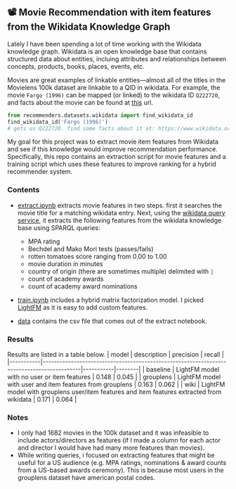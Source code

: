## 📽 Movie Recommendation with item features from the Wikidata Knowledge Graph

Lately I have been spending a lot of time working with the Wikidata knowledge graph. Wikidata is an open knowledge base that contains structured data about entities, incluing attributes and relationships between concepts, products, books, places, events, etc.

Movies are great examples of linkable entities—almost all of the titles in the Movielens 100k dataset are linkable to a QID in wikidata. For example, the movie `Fargo (1996)` can be mapped (or linked) to the wikidata ID `Q222720`, and facts about the movie can be found at [this](https://www.wikidata.org/wiki/Q222720) url.

```python
from recommenders.datasets.wikidata import find_wikidata_id
find_wikidata_id('Fargo (1996)') 
# gets us Q222720. find some facts about it at: https://www.wikidata.org/wiki/Q222720
```

My goal for this project was to extract movie item features from Wikidata and see if this knowledge would improve recommendation performance. Specifically, this repo contains an extraction script for movie features and a training script which uses these features to improve ranking for a hybrid recommender system. 


### Contents 
- [extract.ipynb](./extract.ipynb) extracts movie features in two steps. first it searches the movie title for a matching wikidata entry. Next, using the [wikidata query service](https://query.wikidata.org/), it extracts the following features from the wikidata knowledge base using SPARQL queries:
    - MPA rating
    - Bechdel and Mako Mori tests (passes/fails)
    - rotten tomatoes score ranging from 0.00 to 1.00
    - movie duration in minutes
    - country of origin (there are sometimes multiple) delimited with `|` 
    - count of academy awards
    - count of academy award nominations

- [train.ipynb](./train.ipynb) includes <training and eval for > a hybrid matrix factorization model. I picked [LightFM]() as it is easy to add custom features.

- [data](./data/) contains the csv file that comes out of the extract notebook.


### Results
Results are listed in a table below.
| model     | description                                                                               | precision | recall |
|-----------|-------------------------------------------------------------------------------------------|-----------|--------|
| baseline  | LightFM model with no user or item features                                               | 0.148     | 0.045  |
| grouplens | LightFM model with user and item features from grouplens                                  | 0.163     | 0.062  |
| wiki      | LightFM model with grouplens user/item features and item features extracted from wikidata | 0.171     | 0.064  |

### Notes 
- I only had 1682 movies in the 100k dataset and it was infeasible to include actors/directors as features (if I made a column for each actor and director I would have had many more features than movies).
- While writing queries, i focused on extracting features that might be useful for a US audience (e.g. MPA ratings, nominations & award counts from a US-based awards ceremony). This is because most users in the grouplens dataset have american postal codes. 
